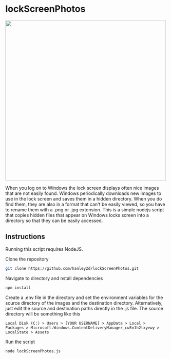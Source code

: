 # lockScreenPhotos
<img src="https://user-images.githubusercontent.com/61337625/215301470-a7de71ac-8d98-46c8-9899-2913d6ae3992.png" width="500" />

When you log on to Windows the lock screen displays often nice images that are not easily found. Windows periodically downloads new images to use in the lock screen and saves them in a hidden directory. When you do find them, they are also in a format that can't be easily viewed, so you have to rename them with a .png or .jpg extension.
This is a simple nodejs script that copies hidden files that appear on Windows locks screen into a directory so that they can be easily accessed.

## Instructions

Running this script requires NodeJS. 

Clone the repository

```bash
git clone https://github.com/hanley2d/lockScreenPhotos.git
```
Navigate to directory and nstall dependencies
```bash
npm install
```

Create a .env file in the directory and set the environment variables for the source directory of the images and the destination directory. Alternatively, just edit the source and destination paths directly in the .js file. The source directory will be something like this

```
Local Disk (C:) > Users > [YOUR USERNAME] > AppData > Local >  Packages > Microsoft.Windows.ContentDeliveryManager_cw5n1h2txyewy > LocalState > Assets
```

Run the script

```bash
node lockScreenPhotos.js
```
